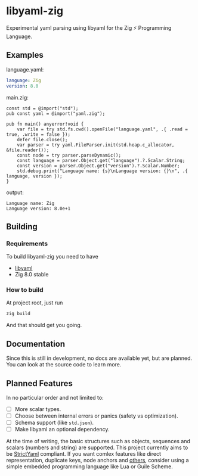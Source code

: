 # libyaml-zig
Experimental yaml parsing using libyaml for the Zig :zap: Programming Language.
## Examples
language.yaml:
```yaml
language: Zig
version: 8.0
```
main.zig:
```zig
const std = @import("std");
pub const yaml = @import("yaml.zig");

pub fn main() anyerror!void {
    var file = try std.fs.cwd().openFile("language.yaml", .{ .read = true, .write = false });
    defer file.close();
    var parser = try yaml.FileParser.init(std.heap.c_allocator, &file.reader());
    const node = try parser.parseDynamic();
    const language = parser.Object.get("language").?.Scalar.String;
    const version = parser.Object.get("version").?.Scalar.Number;
    std.debug.print("Language name: {s}\nLanguage version: {}\n", .{ language, version });
}
```
output:
```
Language name: Zig
Language version: 8.0e+1
```

## Building
### Requirements
To build libyaml-zig you need to have
 - [libyaml](https://github.com/yaml/libyaml)  
 - Zig 8.0 stable

### How to build
At project root, just run
```bash
zig build
```
And that should get you going.

## Documentation
Since this is still in development, no docs are available yet, but are planned. You can look at the source code to learn more.

## Planned Features
In no particular order and not limited to:
 - [ ] More scalar types.
 - [ ] Choose between internal errors or panics (safety vs optimization).
 - [ ] Schema support (like `std.json`).
 - [ ] Make libyaml an optional dependency.

At the time of writing, the basic structures such as objects, sequences and scalars (numbers and string) are supported. This project currently aims to be [StrictYaml](https://github.com/crdoconnor/strictyaml) compliant. If you want comlex features like direct representation, duplicate keys, node anchors and [others](https://hitchdev.com/strictyaml/features-removed/), consider using a simple embedded programming language like Lua or Guile Scheme.
